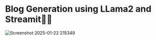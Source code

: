 # Blog Generation using LLama2 and Streamit📝🤖

![Screenshot 2025-01-22 215349](https://github.com/user-attachments/assets/15c23c95-f920-473b-8c00-b1fe9d6f80d6)

